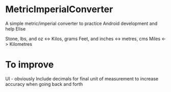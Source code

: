 # MetricImperialConverter
A simple metric/imperial converter to practice Android development and help Elise

Stone, lbs, and oz <-> Kilos, grams
Feet, and inches <-> metres, cms
Miles <-> Kilometres

# To improve
UI - obviously
Include decimals for final unit of measurement to increase accuracy when going back and forth
